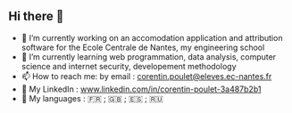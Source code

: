 ## Hi there 👋

- 🔭 I’m currently working on an accomodation application and attribution software for the Ecole Centrale de Nantes, my engineering school
- 🌱 I’m currently learning web programmation, data analysis, computer science and internet security, developement methodology
- 📫 How to reach me: by email : corentin.poulet@eleves.ec-nantes.fr
- 💼 My LinkedIn : www.linkedin.com/in/corentin-poulet-3a487b2b1
- 💬 My languages : 🇫🇷 ; 🇬🇧 ; 🇪🇸 ; 🇷🇺 


